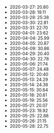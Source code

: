 * 2020-03-27: 20.80
* 2020-03-28: 19.11
* 2020-03-29: 25:38
* 2020-03-30: 22.81
* 2020-03-31: 22:70
* 2020-04-01: 23:62
* 2020-04-04: 25.99
* 2020-04-05: 20.87
* 2020-04-09: 30.86
* 2020-04-29: 20.40
* 2020-04-30: 22.78
* 2020-05-06: 21:74
* 2020-05-07: 24.48
* 2020-05-12: 20:40
* 2020-05-13: 24.29
* 2020-05-14: 24.38
* 2020-05-15: 30.64
* 2020-05-18: 20.61
* 2020-05-19: 25.56
* 2020-05-21: 20.07
* 2020-05-23: 19.92
* 2020-05-25: 22.88
* 2020-05-26: 21.15
* 2020-05-28: 22.75
